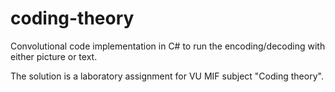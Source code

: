 # coding-theory
Convolutional code implementation in C# to run the encoding/decoding with either picture or text.

The solution is a laboratory assignment for VU MIF subject "Coding theory".
